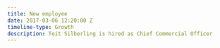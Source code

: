 ```yaml
---
title: New employee
date: 2017-03-06 12:20:00 Z
timeline-type: Growth
description: Teit Silberling is hired as Chief Commercial Officer
---
```


